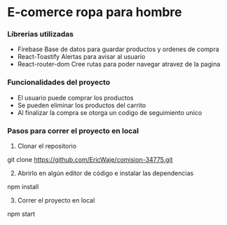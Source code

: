 # E-comerce ropa para hombre

### Librerias utilizadas
- Firebase
Base de datos para guardar productos y ordenes de compra
- React-Toastify
Alertas para avisar al usuario
- React-router-dom
Cree rutas para poder navegar atravez de la pagina
### Funcionalidades del proyecto
- El usuario puede comprar los productos
- Se pueden eliminar los productos del carrito
- Al finalizar la compra se otorga un codigo de seguimiento unico
### Pasos para correr el proyecto en local
1. Clonar el repositorio

 git clone https://github.com/EricWaje/comision-34775.git

2. Abrirlo en algún editor de código e instalar las dependencias

 npm install

3. Correr el proyecto en local

 npm start

